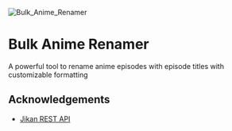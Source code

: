 ![Bulk_Anime_Renamer](https://user-images.githubusercontent.com/69304096/178139768-58d81c52-da09-4599-b4f4-2fd7caf9eb9c.png)

# Bulk Anime Renamer

A powerful tool to rename anime episodes with episode titles with customizable formatting

## Acknowledgements

 - [Jikan REST API](https://github.com/jikan-me/jikan-rest)
